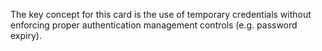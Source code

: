 The key concept for this card is the use of temporary credentials without enforcing proper authentication management controls (e.g. password expiry). 